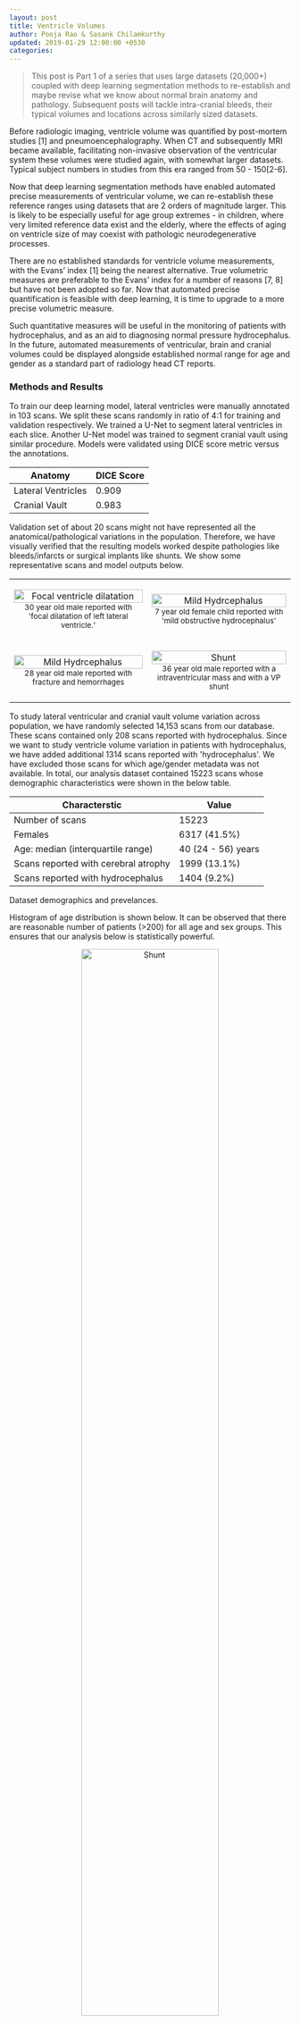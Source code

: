 ```yaml
---
layout: post
title: Ventricle Volumes
author: Pooja Rao & Sasank Chilamkurthy
updated: 2019-01-29 12:00:00 +0530
categories:
---
```


> This post is Part 1 of a series that uses large datasets (20,000+) coupled with deep learning segmentation methods to re-establish and maybe revise what we know about normal brain anatomy and pathology. Subsequent posts will tackle intra-cranial bleeds, their typical volumes and locations across similarly sized datasets.

Before radiologic imaging, ventricle volume was quantified by post-mortem studies [1] and pneumoencephalography. When CT and subsequently MRI became available, facilitating non-invasive observation of the ventricular system these volumes were studied again, with somewhat larger datasets. Typical subject numbers in studies from this era ranged from 50 - 150[2-6].

Now that deep learning segmentation methods have enabled automated precise measurements of ventricular volume, we can re-establish these reference ranges using datasets that are 2 orders of magnitude larger. This is likely to be especially useful for age group extremes - in children, where very limited reference data exist and the elderly, where the effects of aging on ventricle size of may coexist with pathologic neurodegenerative processes.

There are no established standards for ventricle volume measurements, with the Evans’ index [1] being the nearest alternative. True volumetric measures are preferable to the Evans’ index for a number of reasons [7, 8] but have not been adopted so far. Now that automated precise quantification is feasible with deep learning, it is time to upgrade to a more precise volumetric measure.

Such quantitative measures will be useful in the monitoring of patients with hydrocephalus, and as an aid to diagnosing normal pressure hydrocephalus. In the future, automated measurements of ventricular, brain and cranial volumes could be displayed alongside established normal range for age and gender as a standard part of radiology head CT reports.

### Methods and Results

To train our deep learning model, lateral ventricles were manually annotated in 103 scans. We split these scans randomly in ratio of 4:1 for training and validation respectively. We trained a U-Net to segment lateral ventricles in each slice. Another U-Net model was trained to segment cranial vault using similar procedure. Models were validated using DICE score metric versus the annotations.

<table style="width:100%">
<thead>
<th>Anatomy</th>
<th>DICE Score</th>
</thead>
<tr>
    <td>Lateral Ventricles</td>
    <td>0.909</td>
</tr>
<tr>
    <td>Cranial Vault</td>
    <td>0.983</td>
</tr>

</table>


Validation set of about 20 scans might not have represented all the anatomical/pathological variations in the population. Therefore, we have visually verified that the resulting models worked despite pathologies like bleeds/infarcts or surgical implants like shunts. We show some representative scans and model outputs below.


<table style="width:100%">
<tr>
    <td>
        <p align="center">
            <img width='100%' src="/assets/images/ventricle_volume/focal_dilation.png" alt="Focal ventricle dilatation">
            <br>
            <small>30 year old male reported with 'focal dilatation of left lateral ventricle.'</small>
        </p>
    </td>
    <td>
        <p align="center">
            <img width='100%' src="/assets/images/ventricle_volume/mild_hydrocephalus.png" alt="Mild Hydrcephalus">
            <br>
            <small>7 year old female child reported with 'mild obstructive hydrocephalus'</small>
        </p>
    </td>
</tr>

<tr>
    <td>
        <p align="center">
            <img width='100%' src="/assets/images/ventricle_volume/hemorrhage.png" alt="Mild Hydrcephalus">
            <br>
            <small>28 year old male reported with fracture and hemorrhages</small>
        </p>
    </td>
    <td>
        <p align="center">
            <img width='100%' src="/assets/images/ventricle_volume/shunt.png" alt="Shunt">
            <br>
            <small>36 year old male reported with a intraventricular mass and with a VP shunt</small>
        </p>
    </td>
</tr>
</table>

To study lateral ventricular and cranial vault volume variation across population, we have randomly selected 14,153 scans from our database. These scans contained only 208 scans reported with hydrocephalus. Since we want to study ventricle volume variation in patients with hydrocephalus, we have added additional 1314 scans reported with 'hydrocephalus'. We have excluded those scans for which age/gender metadata was not available.
In total, our analysis dataset contained 15223 scans whose demographic characteristics were shown in the below table.

<table class="table">
    <thead>
        <th>Characterstic</th>
        <th>Value</th>
    </thead>
    <tr>
        <td>Number of scans</td>
        <td>15223</td>
    </tr>
    <tr>
        <td>Females</td>
        <td>6317 (41.5%)</td>
    </tr>
    <tr>
        <td>Age: median (interquartile range) </td>
        <td>40 (24 - 56) years</td>
    </tr>
    <tr>
        <td>Scans reported with cerebral atrophy</td>
        <td>1999 (13.1%)</td>
    </tr>
    <tr>
        <td>Scans reported with hydrocephalus</td>
        <td>1404 (9.2%)</td>
    </tr>
</table>

<p class="caption">Dataset demographics and prevelances.</p>

Histogram of age distribution is shown below. It can be observed that there are reasonable number of patients (>200) for all age and sex groups. This ensures that our analysis below is statistically powerful.

<center>
<img width='70%' src="/assets/images/ventricle_volume/age_hist.svg" alt="Shunt">
</center>

We have run the above trained deep learning models and measured lateral ventricular and cranial vault volumes for each of the above 15223 scans. Below is the scatter plot of all the analyzed scans.

<img width='100%' src="/assets/images/ventricle_volume/scatter.png" alt="Scatter plot">

In this scatter plot, x-axis is lateral ventricular volume while y-axis is cranial vault volume.  Scans with atrophy were circled with orange cirle while scans with hydrocephalus were marked with green square. Patients with atrophy were on the right to the mass of patients, indicating larger ventricles in these patients. Unsuprisingly, patients with hydrocephalus were the rightmost, with ventricle volumes even higher than those with atrophy.

To make this relation clearer, we have plotted distribution of ventricular volume for patients without hydrocephalus or atrophy and patients with one of these.

<img width='100%' src="/assets/images/ventricle_volume/distribution.svg" alt="Shunt">
<br>

Interesting thing to note is that hydrocephalus distribution has a very long tail while distribution of patients with neither hydrocephalus nor atrophy has a single narrow peak.

Next, let us observe cranial vault volume variation with age and sex. Bands around solid lines indicate interquartile range of cranial vault volume of the particular group.

<img width='100%' src="/assets/images/ventricle_volume/bm_volume_vs_age.svg" alt="Shunt">

Obvious feature of this plot is that cranial vault increases in size until age of 10-20 after which it remains constant. Cranial vault of males is approximately 13% larger than that of females. Another interesting point is that males' cranial vault grows until age of 15-20 while females' satures at age of 10-15.


Now, let's plot variation of lateral ventricles with age and sex. As before, bands indicate interquartile range for a particular age group.

<img width='100%' src="/assets/images/ventricle_volume/lv_volume_vs_age.svg" alt="Shunt">

This plot shows that ventricles grow in size as patients age. This may be explained by the fact that brain naturally loses mass with age, thus dilating the ventricles (i.e. cerebral atrophy)[2].


This information can be used as normal range of ventricle volume for a age and sex group. Ventricle volume outside this normal range can be indicative of hydrocephalus or a neurodegenerative disease.

We can incorporate this into our automated analysis report. For example, following is the CT scan of an 80 year old patient with a hemorrhage and our automated report.

<center>
<div style="align: center" id='example'>
</div>
</center>
<p class="caption">CT scan of a 80 Y/F patient. <br>Use scroll bar on the right to scroll through slices.</p>

<pre>
qER Analysis Report
===================

Patient ID: KSA18458
Patient Age: 80Y
Patient Sex: F

Preliminary Findings by Automated Analysis:

- Intraparenchymal hemorrhage of 21.80 ml in right temporal,
  right parietal regions.
- Subarachnoid hemorrhage.
- Intraventricular hemorrhage.
- Midline shift.
- Mass effect.
- <b>Dilated lateral ventricles.
  This might indicate neurodegenerative disease/hydrocephalus.
  Lateral ventricular volume = 106 ml.
  Interquartile range for female >75Y patients is 28 - 54 ml.</b>

This is a report of preliminary findings by automated analysis.
Other significant abnormalities may be present.
Please refer to final report.
</pre>

<p class="caption">Our auto generated report. Added text is indicated in bold.</p>

### Discussion

The question of how to ‘truth’ these measurements still remains to be answered. For this study, we use DICE scores versus manually outlined ventricles as an indicator of segmentation accuracy. Ventricle volumes annotated slice-wise by experts are an insufficient gold-standard not only because of scale, but also because of the lack of precision. The most likely places where these algorithms are likely to fail (and therefore need more testing) are anatomical variants and pathology that might alter the structure of the ventricles. We have tested some common co-occurring pathologies (bleeds), but it would be interesting to see how well the method performs on scans with congenital anomalies and other conditions such as subarachnoid cysts (which caused an earlier machine-learning-based algorithm to fail[9]).


-   Putting ventricle volume on reports is a good idea for future reference and comparison, in patients post-trauma as well as those with shunts
-   Establishing the accuracy of these automated segmentation methods algorithms also paves the way for more nuanced neuroradiology research on a scale that wasn’t previously possible.


### References
1. EVANS, WILLIAM A. "[An encephalographic ratio for estimating ventricular enlargement and cerebral atrophy](https://jamanetwork.com/journals/archneurpsyc/article-abstract/649255)." Archives of Neurology & Psychiatry 47.6 (1942): 931-937.
2. Matsumae, Mitsunori, et al. "[Age-related changes in intracranial compartment volumes in normal adults assessed by magnetic resonance imaging.](https://s3.amazonaws.com/academia.edu.documents/39907465/Age-related_changes_in_intracranial_comp20151111-24390-w6hyxp.pdf?AWSAccessKeyId=AKIAIWOWYYGZ2Y53UL3A&Expires=1547126908&Signature=LFp5zuldCmlyiy3QhkA%2Ba0U1q1c%3D&response-content-disposition=inline%3B%20filename%3DAge-related_changes_in_intracranial_comp.pdf)" Journal of neurosurgery 84.6 (1996): 982-991.
3. Scahill, Rachael I., et al. "[A longitudinal study of brain volume changes in normal aging using serial registered magnetic resonance imaging.](https://jamanetwork.com/journals/jamaneurology/fullarticle/784396)" Archives of neurology 60.7 (2003): 989-994.
4. Hanson, J., B. Levander, and B. Liliequist. "[Size of the intracerebral ventricles as measured with computer tomography, encephalography and echoventriculography.](https://www.ncbi.nlm.nih.gov/pubmed/782172)" Acta Radiologica. Diagnosis 16.346_suppl (1975): 98-106.
5. Gyldensted, C. "[Measurements of the normal ventricular system and hemispheric sulci of 100 adults with computed tomography.](https://www.ncbi.nlm.nih.gov/pubmed/304535)" Neuroradiology 14.4 (1977): 183-192.
6. Haug, G. "[Age and sex dependence of the size of normal ventricles on computed tomography.](https://www.ncbi.nlm.nih.gov/pubmed/304536)" Neuroradiology 14.4 (1977): 201-204.
7. Toma, Ahmed K., et al. "[Evans' index revisited: the need for an alternative in normal pressure hydrocephalus.](https://academic.oup.com/neurosurgery/article-abstract/68/4/939/2599368)" Neurosurgery 68.4 (2011): 939-944.
8. Ambarki, Khalid, et al. "[Brain ventricular size in healthy elderly: comparison between Evans index and volume measurement.](https://academic.oup.com/neurosurgery/article-abstract/67/1/94/2556570)" Neurosurgery 67.1 (2010): 94-99.
9. Yepes-Calderon, Fernando, Marvin D. Nelson, and J. Gordon McComb. "[Automatically measuring brain ventricular volume within PACS using artificial intelligence.](https://journals.plos.org/plosone/article?id=10.1371/journal.pone.0193152)" PloS one 13.3 (2018): e0193152.

<script src="https://ajax.googleapis.com/ajax/libs/jquery/3.3.1/jquery.min.js"></script>
<script src="https://cdnjs.cloudflare.com/ajax/libs/Chart.js/2.7.2/Chart.bundle.min.js"></script>
<script type="text/javascript" src="/assets/js/ImageStack.js"></script>
<script type="text/javascript">
    var imageList = getImageList('/assets/images/ventricle_volume/example/', 32);
    var stack = new ImageStack({
    images: imageList,
    height: '20rem',
    width: '20rem'
    });
    $('#example').append(stack);

</script>

<style type="text/css">
    /*Scroll Stuff*/
    .custom-scroll{
      float: none;
      margin: 0 auto;
    }

    .custom-scroll::-webkit-scrollbar-track
    {
      -webkit-box-shadow: inset 0 0 6px rgba(0,0,0,0.3);
      border-radius: 5px;
      background-color: #F5F5F5;
    }

    .custom-scroll::-webkit-scrollbar
    {
      width: 12px;
      background-color: #F5F5F5;
    }

    .custom-scroll::-webkit-scrollbar-thumb
    {
      border-radius: 5px;
      -webkit-box-shadow: inset 0 0 6px rgba(0,0,0,.3);
      background-color: #464646;
    }

    td{
        word-wrap: break-word;
        hyphens: auto;
    }
</style>

